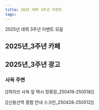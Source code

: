 ```yaml
---
title: 2025 데뷔 3주년 이벤트
tags:
---
```

2025년 데뷔 3주년 이벤트 모음



## 2025년_3주년 카페


## 2025년_3주년 광고


### 사옥 주변

[[하이브 사옥 앞 택시 정류장_250419-250518]]

[[신용산역 종합 안내 스크린_250428-250512]]
